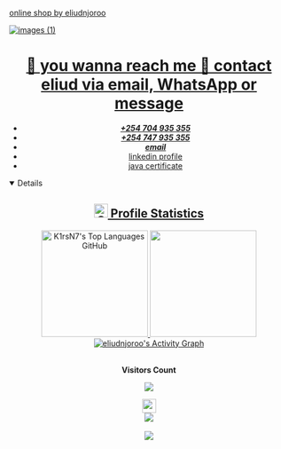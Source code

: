 <a href="https://buynowapp1.netlify.app/">online shop by eliudnjoroo</a>

<a href="https://www.linkedin.com/in/eliud-njoroo-36348526b" align="center">![images (1)](https://github.com/user-attachments/assets/6694d350-7a28-4c2b-8f00-dcadf7493274)
<h1 align="center">👋 you wanna reach me 🤙 contact eliud via email, WhatsApp or message</h1> 
<ul align="center">
  <u><i><li><b>+254 704 935 355</b></i></u></li>
  
  <li><b><i>+254 747 935 355</i></b></li>
  <li> <b><i><type="email"><a href="mailto:eliudnjoroo@gmail.com">email</i></b></li>
  <li><a href="https://www.linkedin.com/in/eliud-njoroo-36348526b">linkedin profile</li>
  <li><a href="https://www.linkedin.com/posts/eliud-njoroo- 36348526b_my-java-certificate-activity-7285923292815781888-8aYa?   utm_source=share&utm_medium=member_android">java certificate
  </li>
</ul>

<details open>
<summary align="center"><h2> <img alt="GIF" src="./Image//statistics.gif" width="25px"> Profile Statistics </h2></summary>
  <div align="center">
    <img height="192px" alt="K1rsN7's Top Languages GitHub" src="https://github-readme-stats.vercel.app/api/top-langs/?username=eliudnjoroo&theme=transparent&title_color=00abf0&color=E3E3E3&text_color=DEDEDE&hide_border=true&text_bold=true&layout=compact"weight=41% height="192px"/>
      <img height="192px" src="https://github-readme-stats.vercel.app/api?username=eliudnjoroo&theme=transparent&rank_icon=github&title_color=00abf0&color=E3E3E3&text_color=DEDEDE&hide_border=true&custom_title=GitHub⠀Stats&show_icons=true"/>
<!--       <img src="https://wakatime.com/share/@K1rsN7/00fbd77f-ac04-4ba5-aebe-b75a9efc825a.svg" height="500px"/> -->
  </div>
  <div align="center">
  <a href="https://github.com/eliudnjoroo/eliudnjoroo"><img alt="eliudnjoroo's Activity Graph" src="https://github-readme-activity-graph.vercel.app/graph/?username=eliudnjoroo&bg_color=RRGGBBAA&title_color=00abf0&color=00abf0&line=00abf0&point=DEDEDE&hide_border=true&custom_title=Contribution⠀Graph" /></a>
  </div>

<div align="center">
<br>
<p align="centre"><b>Visitors Count</b></p>  
<p align="center"><img align="center" src="https://profile-counter.glitch.me/{eliudnjoroo}/count.svg" /></p> 
</div>






<div align="center">
    <img src="https://media.giphy.com/media/iY8CRBdQXODJSCERIr/giphy.gif" width="25"> 
<br>
 <img src="https://skillicons.dev/icons?i=java,cpp,c,python,html,css,mysql,sqlite,spring"/>
</div><br/>
<div align="center"> <img src="https://go-skill-icons.vercel.app/api/icons?i=git,docker&titles=true"/> </div>
